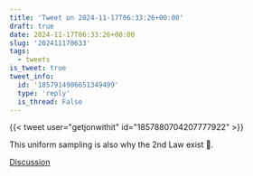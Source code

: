 ```yaml
---
title: 'Tweet on 2024-11-17T06:33:26+00:00'
draft: true
date: 2024-11-17T06:33:26+00:00
slug: '202411170633'
tags:
  - tweets
is_tweet: true
tweet_info:
  id: '1857914906651349499'
  type: 'reply'
  is_thread: False
---
```




{{< tweet user="getjonwithit" id="1857880704207777922" >}}

This uniform sampling is also why the 2nd Law exist 🙂.

[Discussion](https://x.com/sytelus/status/1857914906651349499)
